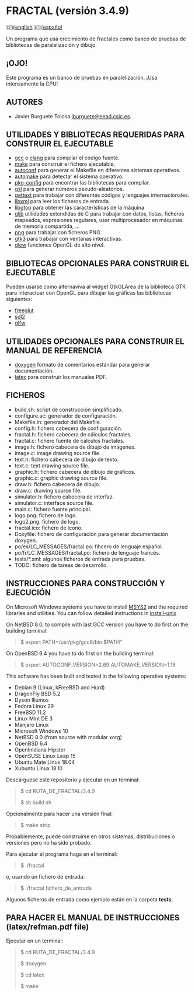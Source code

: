 FRACTAL (versión 3.4.9)
=======================

:gb:[english](README.md) :es:[español](README.es.md)

Un programa que usa crecimiento de fractales como banco de pruebas de
bibliotecas de paralelización y dibujo.

¡OJO!
-------

Este programa es un banco de pruebas en paralelización. ¡Usa intensamente la
CPU!

AUTORES
-------

* Javier Burguete Tolosa
  [jburguete@eead.csic.es](mailto:jburguete@eead.csic.es).

UTILIDADES Y BIBLIOTECAS REQUERIDAS PARA CONSTRUIR EL EJECUTABLE
----------------------------------------------------------------

* [gcc](https://gcc.gnu.org) o [clang](http://clang.llvm.org) para compilar el
  código fuente.
* [make](http://www.gnu.org/software/make) para construir el fichero ejecutable.
* [autoconf](http://www.gnu.org/software/autoconf) para generar el Makefile en
  diferentes sistemas operativos.
* [automake](http://www.gnu.org/software/automake) para detectar el sistema
  operativo.
* [pkg-config](http://www.freedesktop.org/wiki/Software/pkg-config) para
  encontrar las bibliotecas para compilar.
* [gsl](http://www.gnu.org/software/gsl) para generar números pseudo-aleatorios.
* [gettext](http://www.gnu.org/software/gettext) para trabajar con diferentes
  códigos y lenguajes internacionales.
* [libxml](http://xmlsoft.org) para leer los ficheros de entrada
* [libgtop](https://github.com/GNOME/libgtop) para obtener las características
  de la máquina
* [glib](https://developer.gnome.org/glib) utilidades extendidas de C para
  trabajar con datos, listas, ficheros mapeados, expresiones regulares, usar
  multiprocesador en máquinas de memoria compartida, ...
* [png](http://libpng.sourceforge.net) para trabajar con ficheros PNG.
* [gtk3](http://www.gtk.org) para trabajar con ventanas interactivas.
* [glew](http://glew.sourceforge.net) funciones OpenGL de alto nivel.

BIBLIOTECAS OPCIONALES PARA CONSTRUIR EL EJECUTABLE
---------------------------------------------------

Pueden usarse como alternaviva al widget GtkGLArea de la biblioteca GTK para
interactuar con OpenGL para dibujar las gráficas las bibliotecas siguientes:
* [freeglut](http://freeglut.sourceforge.net)
* [sdl2](https://www.libsdl.org)
* [glfw](http://www.glfw.org)

UTILIDADES OPCIONALES PARA CONSTRUIR EL MANUAL DE REFERENCIA
------------------------------------------------------------

* [doxygen](http://www.stack.nl/~dimitri/doxygen) formato de comentarios
  estándar para generar documentación.
* [latex](https://www.latex-project.org/) para construir los manuales PDF.

FICHEROS
--------

* build.sh: script de construcción simplificado.
* configure.ac: generador de configuración.
* Makefile.in: generador del Makefile.
* config.h: fichero cabecera de configuración.
* fractal.h: fichero cabecera de cálculos fractales.
* fractal.c: fichero fuente de cálculos fractales.
* image.h: fichero cabecera de dibujo de imágenes.
* image.c: image drawing source file.
* text.h: fichero cabecera de dibujo de texto.
* text.c: text drawing source file.
* graphic.h: fichero cabecera de dibujo de gráficos.
* graphic.c: graphic drawing source file.
* draw.h: fichero cabecera de dibujo.
* draw.c: drawing source file.
* simulator.h: fichero cabecera de interfaz.
* simulator.c: interface source file.
* main.c: fichero fuente principal.
* logo.png: fichero de logo.
* logo2.png: fichero de logo.
* fractal.ico: fichero de icono.
* Doxyfile: fichero de configuración para generar documentación doxygen.
* po/es/LC\_MESSAGES/fractal.po: fihcero de lenguaje español.
* po/fr/LC\_MESSAGES/fractal.po: fichero de lenguaje francés.
* tests/\*.xml: algunos ficheros de entrada para pruebas.
* TODO: fichero de tareas de desarrollo.

INSTRUCCIONES PARA CONSTRUCCIÓN Y EJECUCIÓN
-------------------------------------------

On Microsoft Windows systems you have to install
[MSYS2](http://sourceforge.net/projects/msys2) and the required
libraries and utilities. You can follow detailed instructions in
[install-unix](https://github.com/jburguete/install-unix/blob/master/tutorial.pdf)

On NetBSD 8.0, to compile with last GCC version you have to do first on the
building terminal:
> $ export PATH=/usr/pkg/gcc8/bin:$PATH"

On OpenBSD 6.4 you have to do first on the building terminal:
> $ export AUTOCONF\_VERSION=2.69 AUTOMAKE\_VERSION=1.16

This software has been built and tested in the following operative systems:
* Debian 9 (Linux, kFreeBSD and Hurd)
* DragonFly BSD 5.2
* Dyson Illumos
* Fedora Linux 29
* FreeBSD 11.2
* Linux Mint DE 3
* Manjaro Linux
* Microsoft Windows 10
* NetBSD 8.0 (from source with modular xorg)
* OpenBSD 6.4
* OpenInidiana Hipster
* OpenSUSE Linux Leap 15
* Ubuntu Mate Linux 18.04
* Xubuntu Linux 18.10

Descárguese este repositorio y ejecutar en un terminal:
> $ cd RUTA\_DE\_FRACTAL/3.4.9
>
> $ sh build.sh

Opcionalmente para hacer una versión final:
> $ make strip

Probablemente, puede construirse en otros sistemas, distribuciones o versiones
pero no ha sido probado.

Para ejecutar el programa haga en el terminal:
> $ ./fractal

o, usando un fichero de entrada:
> $ ./fractal fichero\_de\_entrada

Algunos ficheros de entrada como ejemplo están en la carpeta **tests**.

PARA HACER EL MANUAL DE INSTRUCCIONES (latex/refman.pdf file)
-------------------------------------------------------------

Ejecutar en un terminal:
> $ cd RUTA\_DE\_FRACTAL/3.4.9
>
> $ doxygen
>
> $ cd latex
>
> $ make
